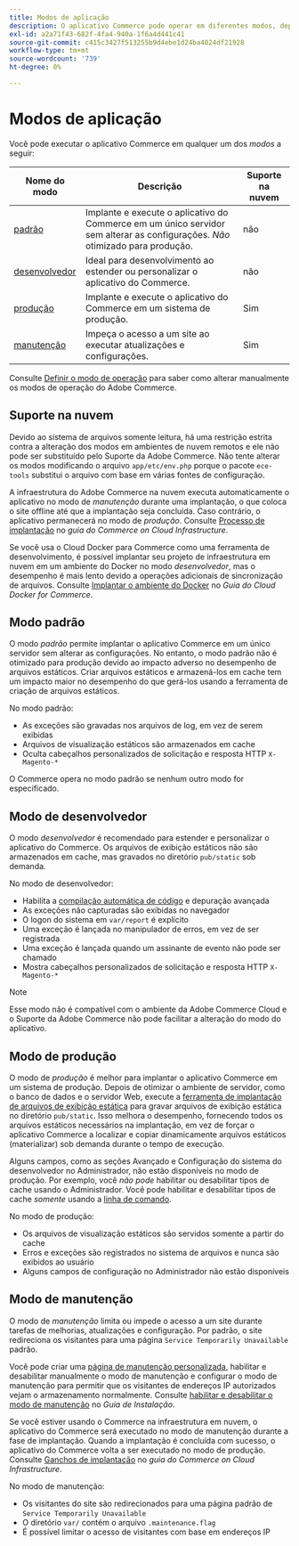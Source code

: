 ```yaml
---
title: Modos de aplicação
description: O aplicativo Commerce pode operar em diferentes modos, dependendo das suas necessidades. Exibir uma lista detalhada dos modos de aplicação disponíveis.
exl-id: a2a71f43-682f-4fa4-940a-1f6a4d441c41
source-git-commit: c415c3427f513255b9d4ebe1d24ba4024df21928
workflow-type: tm+mt
source-wordcount: '739'
ht-degree: 0%

---
```


# Modos de aplicação

Você pode executar o aplicativo Commerce em qualquer um dos _modos_ a seguir:

| Nome do modo | Descrição | Suporte na nuvem |
| ------------------------ | ------------------- | ------------- |
| [padrão](#default-mode) | Implante e execute o aplicativo do Commerce em um único servidor sem alterar as configurações. _Não_ otimizado para produção. | não |
| [desenvolvedor](#developer-mode) | Ideal para desenvolvimento ao estender ou personalizar o aplicativo do Commerce. | não |
| [produção](#production-mode) | Implante e execute o aplicativo do Commerce em um sistema de produção. | Sim |
| [manutenção](#maintenance-mode) | Impeça o acesso a um site ao executar atualizações e configurações. | Sim |

Consulte [Definir o modo de operação](../cli/set-mode.md) para saber como alterar manualmente os modos de operação do Adobe Commerce.

## Suporte na nuvem

Devido ao sistema de arquivos somente leitura, há uma restrição estrita contra a alteração dos modos em ambientes de nuvem remotos e ele não pode ser substituído pelo Suporte da Adobe Commerce. Não tente alterar os modos modificando o arquivo `app/etc/env.php` porque o pacote `ece-tools` substitui o arquivo com base em várias fontes de configuração.

A infraestrutura do Adobe Commerce na nuvem executa automaticamente o aplicativo no modo de _manutenção_ durante uma implantação, o que coloca o site offline até que a implantação seja concluída. Caso contrário, o aplicativo permanecerá no modo de _produção_. Consulte [Processo de implantação](https://experienceleague.adobe.com/docs/commerce-cloud-service/user-guide/develop/deploy/process.html?lang=pt-BR#deploy-phase) no _guia do Commerce on Cloud Infrastructure_.

Se você usa o Cloud Docker para Commerce como uma ferramenta de desenvolvimento, é possível implantar seu projeto de infraestrutura em nuvem em um ambiente do Docker no modo _desenvolvedor_, mas o desempenho é mais lento devido a operações adicionais de sincronização de arquivos. Consulte [Implantar o ambiente do Docker](https://developer.adobe.com/commerce/cloud-tools/docker/deploy/#launch-mode) no _Guia do Cloud Docker for Commerce_.


## Modo padrão

O modo _padrão_ permite implantar o aplicativo Commerce em um único servidor sem alterar as configurações. No entanto, o modo padrão não é otimizado para produção devido ao impacto adverso no desempenho de arquivos estáticos. Criar arquivos estáticos e armazená-los em cache tem um impacto maior no desempenho do que gerá-los usando a ferramenta de criação de arquivos estáticos.

No modo padrão:

- As exceções são gravadas nos arquivos de log, em vez de serem exibidas
- Arquivos de visualização estáticos são armazenados em cache
- Oculta cabeçalhos personalizados de solicitação e resposta HTTP `X-Magento-*`

O Commerce opera no modo padrão se nenhum outro modo for especificado.

## Modo de desenvolvedor

O modo _desenvolvedor_ é recomendado para estender e personalizar o aplicativo do Commerce. Os arquivos de exibição estáticos não são armazenados em cache, mas gravados no diretório `pub/static` sob demanda.

No modo de desenvolvedor:

- Habilita a [compilação automática de código](../cli/code-compiler.md) e depuração avançada
- As exceções não capturadas são exibidas no navegador
- O logon do sistema em `var/report` é explícito
- Uma exceção é lançada no manipulador de erros, em vez de ser registrada
- Uma exceção é lançada quando um assinante de evento não pode ser chamado
- Mostra cabeçalhos personalizados de solicitação e resposta HTTP `X-Magento-*`

>[!NOTE]
>
>Esse modo não é compatível com o ambiente da Adobe Commerce Cloud e o Suporte da Adobe Commerce não pode facilitar a alteração do modo do aplicativo.

## Modo de produção

O modo de _produção_ é melhor para implantar o aplicativo Commerce em um sistema de produção. Depois de otimizar o ambiente de servidor, como o banco de dados e o servidor Web, execute a [ferramenta de implantação de arquivos de exibição estática](../cli/static-view-file-deployment.md) para gravar arquivos de exibição estática no diretório `pub/static`. Isso melhora o desempenho, fornecendo todos os arquivos estáticos necessários na implantação, em vez de forçar o aplicativo Commerce a localizar e copiar dinamicamente arquivos estáticos (materializar) sob demanda durante o tempo de execução.

Alguns campos, como as seções Avançado e Configuração do sistema do desenvolvedor no Administrador, não estão disponíveis no modo de produção. Por exemplo, você _não pode_ habilitar ou desabilitar tipos de cache usando o Administrador. Você pode habilitar e desabilitar tipos de cache _somente_ usando a [linha de comando](../cli/manage-cache.md#config-cli-subcommands-cache-en).

No modo de produção:

- Os arquivos de visualização estáticos são servidos somente a partir do cache
- Erros e exceções são registrados no sistema de arquivos e nunca são exibidos ao usuário
- Alguns campos de configuração no Administrador não estão disponíveis

## Modo de manutenção

O modo de _manutenção_ limita ou impede o acesso a um site durante tarefas de melhorias, atualizações e configuração. Por padrão, o site redireciona os visitantes para uma página `Service Temporarily Unavailable` padrão.

Você pode criar uma [página de manutenção personalizada](../../upgrade/troubleshooting/maintenance-mode-options.md), habilitar e desabilitar manualmente o modo de manutenção e configurar o modo de manutenção para permitir que os visitantes de endereços IP autorizados vejam o armazenamento normalmente. Consulte [habilitar e desabilitar o modo de manutenção](../../installation/tutorials/maintenance-mode.md) no _Guia de Instalação_.

Se você estiver usando o Commerce na infraestrutura em nuvem, o aplicativo do Commerce será executado no modo de manutenção durante a fase de implantação. Quando a implantação é concluída com sucesso, o aplicativo do Commerce volta a ser executado no modo de produção. Consulte [Ganchos de implantação](https://experienceleague.adobe.com/docs/commerce-cloud-service/user-guide/develop/deploy/best-practices.html?lang=pt-BR#phase-5%3A-deployment-hooks) no _guia do Commerce on Cloud Infrastructure_.

No modo de manutenção:

- Os visitantes do site são redirecionados para uma página padrão de `Service Temporarily Unavailable`
- O diretório `var/` contém o arquivo `.maintenance.flag`
- É possível limitar o acesso de visitantes com base em endereços IP

